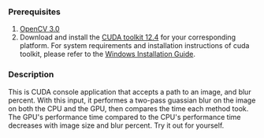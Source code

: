 ### Prerequisites
1) [OpenCV 3.0](https://opencv.org/)
2) Download and install the [CUDA toolkit 12.4](https://developer.nvidia.com/cuda-12-4-0-download-archive)
for your corresponding platform. For system requirements and installation instructions of cuda toolkit, please refer to the [Windows Installation Guide](http://docs.nvidia.com/cuda/cuda-installation-guide-microsoft-windows/index.html).

### Description
This is CUDA console application that accepts a path to an image, and blur percent. With this input, it performes a two-pass guassian blur on the image on both the CPU and the GPU, then compares the time each method took. The GPU's performance time compared to the CPU's performance time decreases with image size and blur percent. Try it out for yourself.
